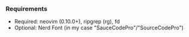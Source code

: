 ### Requirements ###

- Required: neovim (0.10.0+), ripgrep (rg), fd
- Optional: Nerd Font (in my case "SauceCodePro"/"SourceCodePro")
